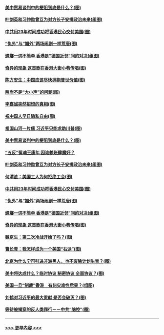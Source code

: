 #### [美中贸易谈判中的梗阻到底是什么？(图)](../pages/p4/907791.md?t=09192255) 
#### [叶剑英和习仲勋曾互为对方长子安排政治未来(组图)](../pages/p4/907786.md?t=09192255) 
#### [中共用23年时间成功将香港民心交付美国(图)](../pages/p4/907698.md?t=09192255) 
#### [“仇外”与“媚外”两场闹剧一样荒唐(图)](../pages/p4/907689.md?t=09192255) 
#### [蟑螂一词不简单 香港是“德国近邻”间的对决(组图)](../pages/p4/907618.md?t=09192255) 
#### [奇异的现象 这首歌在香港大街小巷传唱(图)](../pages/p4/907583.md?t=09192255) 
#### [陈方安生：中国应该尽快拥抱普世价值(图)](../pages/p4/907826.md?t=09192255) 
#### [两岸不是“大小声”的问题(图)](../pages/p4/907825.md?t=09192255) 
#### [李嘉诚突然招恨的真相(图)](../pages/p4/907799.md?t=09192255) 
#### [祝中国人早日隐私自由(图)](../pages/p4/907797.md?t=09192255) 
#### [祖国山河一片瘟 习近平只能求助川普(图)](../pages/p4/907796.md?t=09192255) 
#### [美中贸易谈判中的梗阻到底是什么？(图)](../pages/p4/907791.md?t=09192255) 
#### [“五反”冤魂王康年 因谁赖账肆魔奸？](../pages/p4/907787.md?t=09192255) 
#### [叶剑英和习仲勋曾互为对方长子安排政治未来(组图)](../pages/p4/907786.md?t=09192255) 
#### [何清涟：美国工人为何拒绝工会(图)](../pages/p4/907701.md?t=09192255) 
#### [中共用23年时间成功将香港民心交付美国(图)](../pages/p4/907698.md?t=09192255) 
#### [“仇外”与“媚外”两场闹剧一样荒唐(图)](../pages/p4/907689.md?t=09192255) 
#### [蟑螂一词不简单 香港是“德国近邻”间的对决(组图)](../pages/p4/907618.md?t=09192255) 
#### [奇异的现象 这首歌在香港大街小巷传唱(图)](../pages/p4/907583.md?t=09192255) 
#### [魏京生：第二次冷战开始了吗？(图)](../pages/p4/907581.md?t=09192255) 
#### [曹长青：我怎样成为一个美国“右派”(图)](../pages/p4/907580.md?t=09192255) 
#### [北京为什么宁可引进非洲黑人，也不废除计划生育？(图)](../pages/p4/907577.md?t=09192255) 
#### [美中将达成什么？临时协议 秘密协议 全面协议？(图)](../pages/p4/907576.md?t=09192255) 
#### [美国一旦“制裁”香港　有何灾难性后果？(组图)](../pages/p4/907575.md?t=09192255) 
#### [刘鹤对习近平的最大贡献 是否会破灭？(图)](../pages/p4/907509.md?t=09192255) 
#### [等待被揭穿的反人类罪行－－中共“脑控”(图)](../pages/p4/907167.md?t=09192255) 

----
#### [ >>> 更早内容 <<< ](../indexes/p4-earlier.md)
